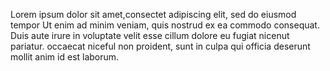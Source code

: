 Lorem ipsum dolor sit amet,consectet
 adipiscing elit, 
 sed do eiusmod tempor
 Ut enim ad minim veniam, quis nostrud 
 ex ea commodo consequat.
 Duis aute irure in voluptate velit 
 esse cillum dolore eu 
 fugiat nicenut pariatur. occaecat
 niceful non proident, sunt in 
 culpa qui officia deserunt mollit
 anim id est laborum.